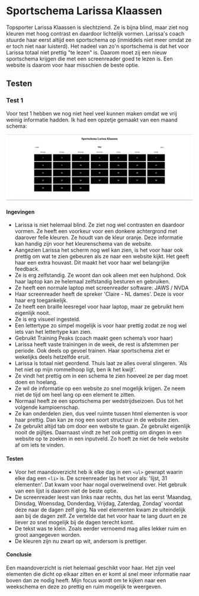 # Sportschema Larissa Klaassen

Topsporter Larissa Klaassen is slechtziend. Ze is bijna blind, maar ziet nog kleuren met hoog contrast en daardoor lichtelijk vormen. Larissa's coach stuurde haar eerst altijd een sportschema op (inmiddels niet meer omdat ze er toch niet naar luisterd). Het nadeel van zo'n sportschema is dat het voor Larissa totaal niet prettig "te lezen" is. Daarom moet zij een nieuw sportschema krijgen die met een screenreader goed te lezen is. Een website is daarom voor haar misschien de beste optie.

## Testen

### Test 1
Voor test 1 hebben we nog niet heel veel kunnen maken omdat we vrij weinig informatie hadden. Ik had een opzetje gemaakt van een maand schema:

![voorbeeld van de webpagina waarin een maandoverzicht te zien is van mei](img/maandoverzicht.png)

#### Ingevingen
- Larissa is niet helemaal blind. Ze ziet nog wel contrasten en daardoor vormen. Ze heeft een voorkeur voor een donkere achtergrond met  daarover felle kleuren. Ze houdt van de kleur oranje. Deze informatie kan handig zijn voor het kleurenschema van de website.
- Aangezien Larissa het scherm nog wel kan zien, is het voor haar ook prettig om wat te zien gebeuren als ze naar een website kijkt. Het geeft haar een extra houvast. Dit maakt het voor haar wel belangrijke feedback.
- Ze is erg zelfstandig. Ze woont dan ook alleen met een hulphond. Ook haar laptop kan ze helemaal zelfstandig besturen en gebruiken.
- Ze heeft een normale laptop met screenreader software: JAWS / NVDA
- Haar screenreader heeft de spreker 'Claire - NL dames'. Deze is voor haar erg toegankelijk.
- Ze heeft een braille leesregel voor haar laptop, maar ze gebruikt hem eigenlijk nooit.
- Ze is erg visueel ingesteld.
- Een lettertype zo simpel mogelijk is voor haar prettig zodat ze nog wel iets van het lettertype kan zien.
- Gebruikt Training Peaks (coach maakt geen schema’s voor haar)
- Larissa heeft vaste trainingen in de week, de rest is afstemmen per periode. Ook deels op gevoel trainen. Haar sportschema ziet er wekelijks deels hetzelfde eruit.
- Larissa is totaal niet geordend. Thuis laat ze alles overal slingeren. 'Als het niet op mijn rommelhoop ligt, ben ik het kwijt'.
- Ze vindt het prettig om in een schema te zien hoeveel ze per dag moet doen en hoelang.
- Ze wil de informatie op een website zo snel mogelijk krijgen. Ze neem niet de tijd om heel lang op een element te zitten.
- Normaal heeft ze een sportschema per wedstrijdseizoen. Dus tot het volgende kampioenschap.
- Ze kan onderdelen zien, dus veel ruimte tussen html elementen is voor haar prettig. Dan kan ze nog een soort structuur in de website zien.
- Ze gebruikt altijd tab om door een website te gaan. Ze gebruikt eigenlijk nooit de pijltjes. Daarnaast vindt ze het ook prettig om dingen in een website op te zoeken in een inputveld. Zo hoeft ze niet de hele website af om iets te vinden.


#### Testen
- Voor het maandoverzicht heb ik elke dag in een `<ul>` gewrapt waarin elke dag een `<li>` is. De screenreader las het voor als: 'lijst, 31 elementen'. Dat kwam voor haar nogal overwelmend over. Het gebruik van een lijst is daarom niet de beste optie.
- De screenreader leest van links naar rechts, dus het las eerst 'Maandag, Dinsdag, Woensdag, Donderdag, Vrijdag, Zaterdag, Zondag' voordat deze naar de dagen zelf ging. Na veel elementen kwam ze uiteindelijk aan bij de dagen zelf. Ze vertelde dat het voor haar te lang duurt en ze liever zo snel mogelijk bij de dagen terecht komt.
- De tekst was te klein. Zoals eerder vernoemd mag alles lekker ruim en groot aangegeven worden.
- De kleuren zijn nu zwart op wit, andersom is prettiger.

#### Conclusie
Een maandoverzicht is niet helemaal geschikt voor haar. Het zijn veel elementen die dicht op elkaar zitten en er komt al snel meer informatie naar boven dan ze nodig heeft. Mijn focus wordt om te kijken naar een weekschema en deze zo prettig en ruim mogelijk te weergeven.
